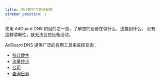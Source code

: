 ```yaml
---
title: 统计数字与查询日志
sidebar_position: 1
---
```


使用 AdGuard DNS 的目的之一是，了解您的设备在做什么，连接到什么。 没有这种清晰性，就无法监控设备活动。

AdGuard DNS 提供广泛的有用工具来监控查询：

- [统计数字](/private-dns/statistics-and-log/statistics.md)
- [流量终点](/private-dns/statistics-and-log/traffic-destination.md)
- [公司](/private-dns/statistics-and-log/companies.md)
- [查询日志](/private-dns/statistics-and-log/query-log.md)
